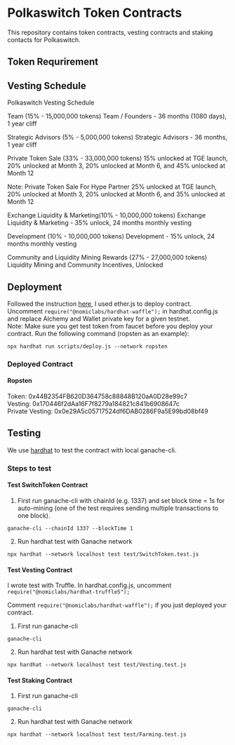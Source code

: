 # Polkaswitch Token Contracts
This repository contains token contracts, vesting contracts and staking contacts for Polkaswitch.

## Token Requrirement

## Vesting Schedule
Polkaswitch Vesting Schedule

Team (15% - 15,000,000 tokens)
Team / Founders - 36 months (1080 days), 1 year cliff

Strategic Advisors (5% - 5,000,000 tokens)
Strategic Advisors - 36 months, 1 year cliff

Private Token Sale (33% - 33,000,000 tokens)
15% unlocked at TGE launch, 20% unlocked at Month 3, 20% unlocked at Month 6, and 45% unlocked at Month 12

Note: Private Token Sale For Hype Partner
25% unlocked at TGE launch, 20% unlocked at Month 3, 20% unlocked at Month 6, and 35% unlocked at Month 12

Exchange Liquidity & Marketing(10% - 10,000,000 tokens)
Exchange Liquidity & Marketing - 35% unlock,  24 months monthly vesting

Development (10% - 10,000,000 tokens)
Development - 15% unlock, 24 months monthly vesting

Community and Liquidity Mining Rewards (27% - 27,000,000 tokens)
Liquidity Mining and Community Incentives, Unlocked

## Deployment
Followed the instruction [here](https://hardhat.org/tutorial/deploying-to-a-live-network.html), I used ether.js to deploy contract.
Uncomment `require("@nomiclabs/hardhat-waffle");` in hardhat.config.js and replace Alchemy and Wallet private key for a given testnet.   
Note: Make sure you get test token from faucet before you deploy your contract.
Run the following command (ropsten as an example):
```
npx hardhat run scripts/deploy.js --network ropsten
```

### Deployed Contract
#### Ropsten
Token: 0x44B2354FB620D364758c88848B120aA0D28e99c7    
Vesting: 0x170446f2dAa16F7f8279a184821c841b6908647c    
Private Vesting: 0x0e29A5c05717524df6DAB0286F9a5E99bd08bf49

## Testing
We use [hardhat](https://hardhat.org/hardhat-network/) to test the contract with local ganache-cli. 

### Steps to test
#### Test SwitchToken Contract
1. First run ganache-cli with chainId (e.g. 1337) and set block time = 1s for auto-mining (one of the test requires sending multiple transactions to one block).
```
ganache-cli --chainId 1337 --blockTime 1
```
2. Run hardhat test with Ganache network
```
npx hardhat --network localhost test test/SwitchToken.test.js
```

#### Test Vesting Contract
I wrote test with Truffle. In hardhat.config.js, uncomment `require("@nomiclabs/hardhat-truffle5");` 

Comment `require("@nomiclabs/hardhat-waffle");` if you just deployed your contract.
1. First run ganache-cli
```
ganache-cli
```
2. Run hardhat test with Ganache network
```
npx hardhat --network localhost test test/Vesting.test.js
```

#### Test Staking Contract
1. First run ganache-cli
```
ganache-cli
```
2. Run hardhat test with Ganache network
```
npx hardhat --network localhost test test/Farming.test.js
```
